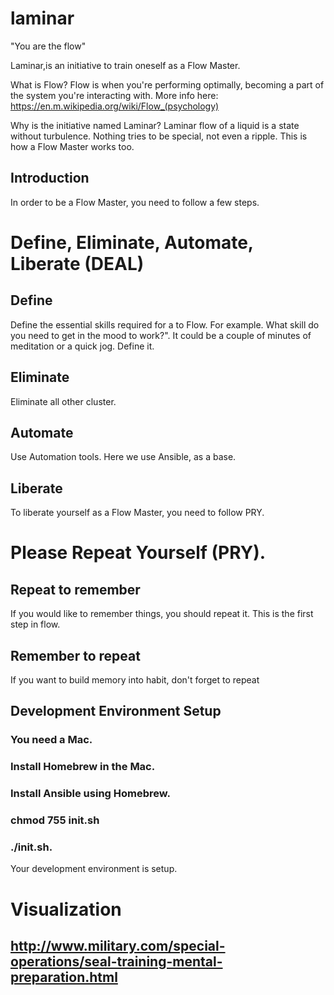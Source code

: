 # laminar
"You are the flow"

Laminar,is an initiative to train oneself as a Flow Master. 

What is Flow? Flow is when you're performing optimally, becoming a part of the system you're interacting with. More info here: https://en.m.wikipedia.org/wiki/Flow_(psychology)

Why is the initiative named Laminar? Laminar flow of a liquid is a state without turbulence. Nothing tries to be special, not even a ripple. This is how a Flow Master works too. 


## Introduction 

In order to be a Flow Master, you need to follow a few steps. 

# Define, Eliminate, Automate, Liberate (DEAL)

## Define 

Define the essential skills required for a to Flow. For example. What skill do you need to get in the mood to work?". It could be a couple of minutes of meditation or a quick jog. Define it. 

## Eliminate 

Eliminate all other cluster. 

## Automate 

Use Automation tools. Here we use Ansible, as a base. 

## Liberate 

To liberate yourself as a Flow Master, you need to follow PRY. 


# Please Repeat Yourself (PRY).

## Repeat to remember 

If you would like to remember things, you should repeat it. This is the first step in flow. 

## Remember to repeat 

If you want to build memory into habit, don't forget to repeat 


## Development Environment Setup 

### You need a Mac. 
### Install Homebrew in the Mac. 
### Install Ansible using Homebrew.
### chmod 755 init.sh 
### ./init.sh. 

Your development environment is setup. 


# Visualization 

## http://www.military.com/special-operations/seal-training-mental-preparation.html
